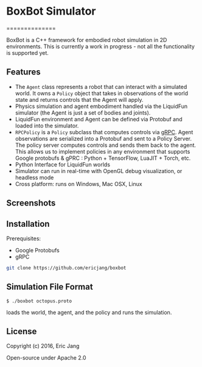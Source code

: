 # BoxBot Simulator
==============

BoxBot is a C++ framework for embodied robot simulation in 2D environments. 
This is currently a work in progress - not all the functionality is supported yet.

<!-- TODO : handdrawn boxbot here -->

## Features
- The `Agent` class represents a robot that can interact with a simulated world. It owns a `Policy` object that takes in observations of the world state and returns controls that the Agent will apply.
- Physics simulation and agent embodiment handled via the LiquidFun simulator (the Agent is just a set of bodies and joints).
- LiquidFun environment and Agent can be defined via Protobuf and loaded into the simulator.
- `RPCPolicy` is a `Policy` subclass that computes controls via [gRPC](). Agent observations are serialized into a Protobuf and sent to a Policy Server. The policy server computes controls and sends them back to the agent. This allows us to implement policies in any environment that supports Google protobufs & gPRC : Python + TensorFlow, LuaJIT + Torch, etc.
- Python Interface for LiquidFun worlds
- Simulator can run in real-time with OpenGL debug visualization, or headless mode
- Cross platform: runs on Windows, Mac OSX, Linux

## Screenshots


## Installation

Prerequisites:
- Google Protobufs
- gRPC

```bash
git clone https://github.com/ericjang/boxbot
```

## Simulation File Format


```
$ ./boxbot octopus.proto
```
loads the world, the agent, and the policy and runs the simulation.


## License

Copyright (c) 2016, Eric Jang

Open-source under Apache 2.0
